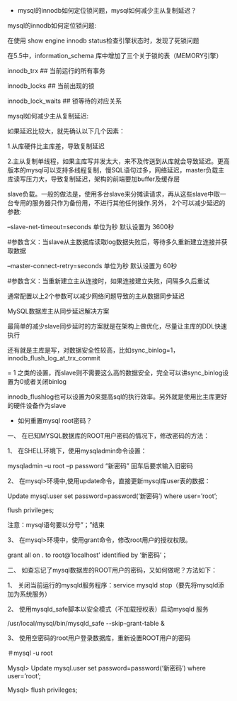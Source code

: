 - mysql的innodb如何定位锁问题，mysql如何减少主从复制延迟？

mysql的innodb如何定位锁问题:

在使用 show engine innodb status检查引擎状态时，发现了死锁问题

在5.5中，information_schema 库中增加了三个关于锁的表（MEMORY引擎）

innodb_trx ## 当前运行的所有事务

innodb_locks ## 当前出现的锁

innodb_lock_waits ## 锁等待的对应关系

mysql如何减少主从复制延迟:

如果延迟比较大，就先确认以下几个因素：

1.从库硬件比主库差，导致复制延迟

2.主从复制单线程，如果主库写并发太大，来不及传送到从库就会导致延迟。更高版本的mysql可以支持多线程复制，慢SQL语句过多，网络延迟，master负载主库读写压力大，导致复制延迟，架构的前端要加buffer及缓存层

slave负载。一般的做法是，使用多台slave来分摊读请求，再从这些slave中取一台专用的服务器只作为备份用，不进行其他任何操作.另外， 2个可以减少延迟的参数:

–slave-net-timeout=seconds 单位为秒 默认设置为 3600秒

#参数含义：当slave从主数据库读取log数据失败后，等待多久重新建立连接并获取数据

–master-connect-retry=seconds 单位为秒 默认设置为 60秒

#参数含义：当重新建立主从连接时，如果连接建立失败，间隔多久后重试

通常配置以上2个参数可以减少网络问题导致的主从数据同步延迟

MySQL数据库主从同步延迟解决方案

最简单的减少slave同步延时的方案就是在架构上做优化，尽量让主库的DDL快速执行

还有就是主库是写，对数据安全性较高，比如sync_binlog=1，innodb_flush_log_at_trx_commit

= 1 之类的设置，而slave则不需要这么高的数据安全，完全可以讲sync_binlog设置为0或者关闭binlog

innodb_flushlog也可以设置为0来提高sql的执行效率。另外就是使用比主库更好的硬件设备作为slave

- 如何重置mysql root密码？

一、 在已知MYSQL数据库的ROOT用户密码的情况下，修改密码的方法：

1、 在SHELL环境下，使用mysqladmin命令设置：

mysqladmin –u root –p password “新密码” 回车后要求输入旧密码

2、 在mysql>环境中,使用update命令，直接更新mysql库user表的数据：

Update mysql.user set password=password(‘新密码’) where user=’root’;

flush privileges;

注意：mysql语句要以分号”；”结束

3、 在mysql>环境中，使用grant命令，修改root用户的授权权限。

grant all on . to root@’localhost’ identified by ‘新密码’；

二、 如查忘记了mysql数据库的ROOT用户的密码，又如何做呢？方法如下：

1、 关闭当前运行的mysqld服务程序：service mysqld stop（要先将mysqld添加为系统服务）

2、 使用mysqld_safe脚本以安全模式（不加载授权表）启动mysqld 服务

/usr/local/mysql/bin/mysqld_safe --skip-grant-table &

3、 使用空密码的root用户登录数据库，重新设置ROOT用户的密码

＃mysql -u root

Mysql> Update mysql.user set password=password(‘新密码’) where user=’root’;

Mysql> flush privileges;